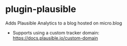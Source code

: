 # plugin-plausible
Adds Plausible Analytics to a blog hosted on micro.blog

- Supports using a custom tracker domain: https://docs.plausible.io/custom-domain